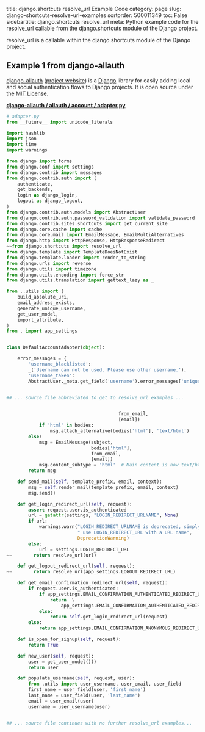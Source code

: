 title: django.shortcuts resolve_url Example Code
category: page
slug: django-shortcuts-resolve-url-examples
sortorder: 500011349
toc: False
sidebartitle: django.shortcuts resolve_url
meta: Python example code for the resolve_url callable from the django.shortcuts module of the Django project.


resolve_url is a callable within the django.shortcuts module of the Django project.


## Example 1 from django-allauth
[django-allauth](https://github.com/pennersr/django-allauth)
([project website](https://www.intenct.nl/projects/django-allauth/)) is a
[Django](/django.html) library for easily adding local and social authentication
flows to Django projects. It is open source under the
[MIT License](https://github.com/pennersr/django-allauth/blob/master/LICENSE).
         

[**django-allauth / allauth / account / adapter.py**](https://github.com/pennersr/django-allauth/blob/master/allauth/account/adapter.py)

```python
# adapter.py
from __future__ import unicode_literals

import hashlib
import json
import time
import warnings

from django import forms
from django.conf import settings
from django.contrib import messages
from django.contrib.auth import (
    authenticate,
    get_backends,
    login as django_login,
    logout as django_logout,
)
from django.contrib.auth.models import AbstractUser
from django.contrib.auth.password_validation import validate_password
from django.contrib.sites.shortcuts import get_current_site
from django.core.cache import cache
from django.core.mail import EmailMessage, EmailMultiAlternatives
from django.http import HttpResponse, HttpResponseRedirect
~~from django.shortcuts import resolve_url
from django.template import TemplateDoesNotExist
from django.template.loader import render_to_string
from django.urls import reverse
from django.utils import timezone
from django.utils.encoding import force_str
from django.utils.translation import gettext_lazy as _

from ..utils import (
    build_absolute_uri,
    email_address_exists,
    generate_unique_username,
    get_user_model,
    import_attribute,
)
from . import app_settings


class DefaultAccountAdapter(object):

    error_messages = {
        'username_blacklisted':
        _('Username can not be used. Please use other username.'),
        'username_taken':
        AbstractUser._meta.get_field('username').error_messages['unique'],


## ... source file abbreviated to get to resolve_url examples ...


                                         from_email,
                                         [email])
            if 'html' in bodies:
                msg.attach_alternative(bodies['html'], 'text/html')
        else:
            msg = EmailMessage(subject,
                               bodies['html'],
                               from_email,
                               [email])
            msg.content_subtype = 'html'  # Main content is now text/html
        return msg

    def send_mail(self, template_prefix, email, context):
        msg = self.render_mail(template_prefix, email, context)
        msg.send()

    def get_login_redirect_url(self, request):
        assert request.user.is_authenticated
        url = getattr(settings, "LOGIN_REDIRECT_URLNAME", None)
        if url:
            warnings.warn("LOGIN_REDIRECT_URLNAME is deprecated, simply"
                          " use LOGIN_REDIRECT_URL with a URL name",
                          DeprecationWarning)
        else:
            url = settings.LOGIN_REDIRECT_URL
~~        return resolve_url(url)

    def get_logout_redirect_url(self, request):
~~        return resolve_url(app_settings.LOGOUT_REDIRECT_URL)

    def get_email_confirmation_redirect_url(self, request):
        if request.user.is_authenticated:
            if app_settings.EMAIL_CONFIRMATION_AUTHENTICATED_REDIRECT_URL:
                return  \
                    app_settings.EMAIL_CONFIRMATION_AUTHENTICATED_REDIRECT_URL
            else:
                return self.get_login_redirect_url(request)
        else:
            return app_settings.EMAIL_CONFIRMATION_ANONYMOUS_REDIRECT_URL

    def is_open_for_signup(self, request):
        return True

    def new_user(self, request):
        user = get_user_model()()
        return user

    def populate_username(self, request, user):
        from .utils import user_username, user_email, user_field
        first_name = user_field(user, 'first_name')
        last_name = user_field(user, 'last_name')
        email = user_email(user)
        username = user_username(user)


## ... source file continues with no further resolve_url examples...

```

